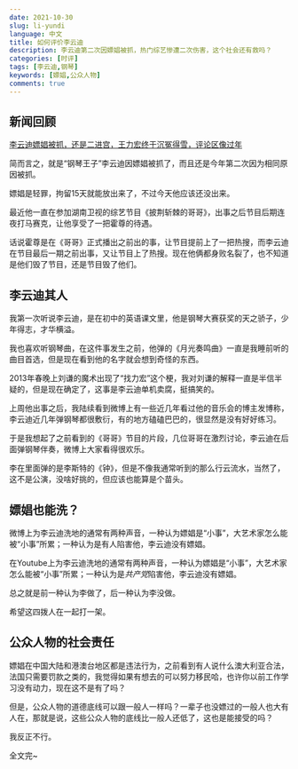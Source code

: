 ```yaml
---
date: 2021-10-30
slug: li-yundi
language: 中文
title: 如何评价李云迪
description: 李云迪第二次因嫖娼被抓，热门综艺惨遭二次伤害，这个社会还有救吗？
categories: [时评]
tags: [李云迪,钢琴]
keywords: [嫖娼,公众人物]
comments: true
---
```


## 新闻回顾

[李云迪嫖娼被抓，还是二进宫，王力宏终于沉冤得雪，评论区像过年](https://www.sohu.com/a/496739226_121032394)

简而言之，就是“钢琴王子”李云迪因嫖娼被抓了，而且还是今年第二次因为相同原因被抓。

嫖娼是轻罪，拘留15天就能放出来了，不过今天他应该还没出来。

最近他一直在参加湖南卫视的综艺节目《披荆斩棘的哥哥》，出事之后节目后期连夜打马赛克，让他享受了一把霍尊的待遇。

话说霍尊是在《哥哥》正式播出之前出的事，让节目提前上了一把热搜，而李云迪在节目最后一期之前出事，又让节目上了热搜。现在他俩都身败名裂了，也不知道是他们毁了节目，还是节目毁了他们。

## 李云迪其人

我第一次听说李云迪，是在初中的英语课文里，他是钢琴大赛获奖的天之骄子，少年得志，才华横溢。

我也喜欢听钢琴曲，在这件事发生之前，他弹的《月光奏鸣曲》一直是我睡前听的曲目首选，但是现在看到他的名字就会想到奇怪的东西。

2013年春晚上刘谦的魔术出现了“找力宏”这个梗，我对刘谦的解释一直是半信半疑的，但是现在确定了，这事是李云迪单机卖腐，挺搞笑的。

上周他出事之后，我陆续看到微博上有一些近几年看过他的音乐会的博主发博称，李云迪近几年弹钢琴都很敷衍，有的地方磕磕巴巴的，很显然是没有好好练习。

于是我想起了之前看到的《哥哥》节目的片段，几位哥哥在激烈讨论，李云迪在后面弹钢琴伴奏，微博上大家看得很欢乐。

李在里面弹的是李斯特的《钟》，但是不像我通常听到的那么行云流水，当然了，这不是公演，没啥好挑的，但应该也能算是个苗头。

## 嫖娼也能洗？

微博上为李云迪洗地的通常有两种声音，一种认为嫖娼是“小事”，大艺术家怎么能被“小事”所累；一种认为是有人陷害他，李云迪没有嫖娼。

在Youtube上为李云迪洗地的通常有两种声音，一种认为嫖娼是“小事”，大艺术家怎么能被“小事”所累；一种认为是*共产党*陷害他，李云迪没有嫖娼。

总之就是前一种认为李做了，后一种认为李没做。

希望这四拨人在一起打一架。

## 公众人物的社会责任

嫖娼在中国大陆和港澳台地区都是违法行为，之前看到有人说什么澳大利亚合法，法国只需要罚款之类的，我觉得如果有想去的可以努力移民哈，也许你以前工作学习没有动力，现在这不是有了吗？

但是，公众人物的道德底线可以跟一般人一样吗？一辈子也没嫖过的一般人也大有人在，那就是说，这些公众人物的底线比一般人还低了，这也是能接受的吗？

我反正不行。

全文完~